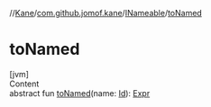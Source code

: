 //[Kane](../../index.md)/[com.github.jomof.kane](../index.md)/[INameable](index.md)/[toNamed](to-named.md)



# toNamed  
[jvm]  
Content  
abstract fun [toNamed](to-named.md)(name: [Id](../../com.github.jomof.kane.impl/index.md#%5Bcom.github.jomof.kane.impl%2FId%2F%2F%2FPointingToDeclaration%2F%5D%2FClasslikes%2F-355281819)): [Expr](../-expr/index.md)  




